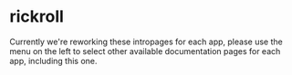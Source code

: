 # rickroll

Currently we're reworking these intropages for each app, please use the menu on the left to select other available documentation pages for each app, including this one.
